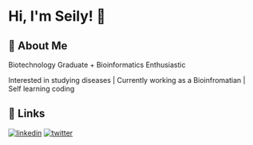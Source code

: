 # Hi, I'm Seily! 👋


## 🚀 About Me
Biotechnology Graduate + Bioinformatics Enthusiastic

Interested in studying diseases | Currently working as a Bioinfromatian | Self learning coding

## 🔗 Links
[![linkedin](https://img.shields.io/badge/linkedin-0A66C2?style=for-the-badge&logo=linkedin&logoColor=white)](https://www.linkedin.com/in/seily-shrestha-a17429182/)
[![twitter](https://img.shields.io/badge/twitter-1DA1F2?style=for-the-badge&logo=twitter&logoColor=white)](https://twitter.com/seily_shrestha)
